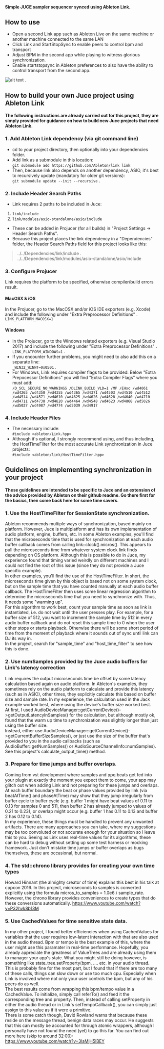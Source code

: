 #### Simple JUCE sampler sequencer synced using Ableton Link.
## How to use
- Open a second Link app such as Ableton Live on the same machine or another machine connected to the same LAN
- Click Link and StartStopSync to enable peers to control bpm and transport
- Adjust BPM in the second app while playing to witness glorious synchronization.
- Enable startstopsync in Ableton preferences to also have the ability to control transport from the second app.    

![alt text](https://github.com/ianacaburian/AbletonLink_JuceSampler/blob/master/ScreenShot.png) .   

## How to build your own Juce project using Ableton Link
#### The following instructions are already carried out for this project, they are simply provided for guidance on how to build new Juce projects that need Ableton Link.
### 1. Add Ableton Link dependency (via git command line)
- cd to your project directory, then optionally into your dependencies folder.
- Add link as a submodule in this location:    
`git submodule add https://github.com/Ableton/link link`
- Then, because link also depends on another dependency, ASIO, it's best to recursively update (mandatory for older git versions):    
`git submodule update --init --recursive` .   
### 2. Include Header Search Paths
- Link requires 2 paths to be included in Juce:
1. `link/include`
2. `link/modules/asio-standalone/asio/include`
- These can be added in Projucer (for all builds) in "Project Settings -> Header Search Paths".
- Because this project places the link dependency in a "Dependencies" folder, the Header Search Paths field for this project looks like this:    
>../../Dependencies/link/include .   
>../../Dependencies/link/modules/asio-standalone/asio/include

### 3. Configure Projucer
Link requires the platform to be specified, otherwise compiler/build errors result.
#### MacOSX & iOS
In the Projucer, go to the MacOSX and/or iOS IDE exporters (e.g. Xcode) and include the following under "Extra Preprocessor Definitions" .    
`LINK_PLATFORM_MACOSX=1`
#### Windows
- In the Projucer, go to the Windows related exporters (e.g. Visual Studio 2017) and include the following under "Extra Preprocessor Definitions" .   
`LINK_PLATFORM_WINDOWS=1` .   
- If you encounter further problems, you might need to also add this on a separate line:    
`_WIN32_WINNT=0x0501` .   
- For Windows, Link requires compiler flags to be provided. Below "Extra Prepocessor Definitions" you will find "Extra Compiler Flags" where you must add:    
`/D_SCL_SECURE_NO_WARNINGS /DLINK_BUILD_VLD=1 /MP /EHsc /wd4061 /wd4265 /wd4350 /wd4355 /wd4365 /wd4371 /wd4503 /wd4510 /wd4512 /wd4514 /wd4571 /wd4610 /wd4625 /wd4626 /wd4628 /wd4640 /wd4710 /wd4711 /wd4738 /wd4820 /wd4464 /wd4548 /wd4623 /wd4868 /wd5026 /wd5027 /wd4987 /wd4774 /wd5039 /wd4917`
### 4. Include Header Files
- The necessary include:    
`#include <ableton/Link.hpp>`
- Although it's optional, I strongly recommend using, and thus including, the HostTimeFilter for the most accurate Link synchronization in Juce projects:    
`#include <ableton/link/HostTimeFilter.hpp>`
## Guidelines on implementing synchronization in your project
#### These guidelines are intended to be specific to Juce and an extension of the advice provided by Ableton on their github readme. Go there first for the basics, then come back here for some time savers.
### 1. Use the HostTimeFilter for SessionState synchronization.
Ableton recommends multiple ways of synchronization, based mainly on platform. However, Juce is multiplatform and has its own implementation of audio platform, engine, buffers, etc. In some Ableton examples, you'll find that the microseconds time that is used for synchronization at each audio buffer callback comes from calling link::clock().micros(). This appears to pull the microseconds time from whatever system clock link finds depending on OS platform. Although this is possible to do in Juce, my experience found that timing varied weirdly on different machines and I could not find the root of this issue (since they do not provide a Juce specific example).    
In other examples, you'll find the use of the HostTimeFilter. In short, the microseconds time given by this object is based not on some system clock, but on the sample time that you have counted manually at each audio buffer callback. The HostTimeFilter then uses some linear regression algorithm to determine the microseconds time that you need to synchronize with. Thus, it needs some "warming up".    
For this algorithm to work best, count your sample time as soon as link is instantiated, i.e. do not wait until the user presses play. For example, for a buffer size of 512, you want to increment the sample time by 512 in every audio buffer callback and do not reset this sample time to 0 when the user either stops or starts playback. Otherwise there will be some short period of time from the moment of playback where it sounds out of sync until link can DJ its way in.    
In the project, search for "sample_time" and "host_time_filter" to see how this is done.

### 2. Use numSamples provided by the Juce audio buffers for Link's latency correction
Link requires the output microseconds time be offset by some latency calculation based again on audio platform. In Ableton's examples, they sometimes rely on the audio platform to calculate and provide this latency (such as in ASIO), other times, they explicitly calculate this based on buffer size and sample rate. In my experience, the calculation used in the Jack example worked best, where using the device's buffer size worked best.    
At first, I used AudioDeviceManager::getCurrentDevice()->getOutputLatencyInSamples() for the calculation, but although mostly ok, found that the warm up time to synchronization was slightly longer than just using the buffer size.    
Instead, either use AudioDeviceManager::getCurrentDevice()->getCurrentBufferSizeSamples(), or just use the size of the buffer that's provided to you in the audio callbacks (such as AudioBuffer::getNumSamples() or AudioSourceChannelInfo::numSamples).    
See this project's calculate_output_time() method.

### 3. Prepare for time jumps and buffer overlaps.
Coming from vst development where samples and ppq beats get fed into your plugin at exactly the moment you expect them to come, your app may glitch out when adding Link and not preparing for these jumps and overlaps. At each buffer boundary the beat or phase values provided by link (via beatAtTime() and phaseAtTime) may show that they jump irregularly from buffer cycle to buffer cycle (e.g. buffer 1 might have beat values of 0.11 to 0.13 for samples 0 and 511, then buffer 2 has already jumped to values of 0.21 to 0.23), or overlap might occur (e.g. buffer 1 has 0.11 to 0.13 and buffer 2 has 0.12 to 0.14).    
In my experience, these things must be handled to prevent any unwanted artifacts. There are many approaches you can take, where my suggestions may be too convoluted or not accurate enough for your situation so I leave this to you. Seeing as Link uses real-time values for its algorithms, these can be hard to debug without setting up some test harness or mocking framework. Just don't mistake time jumps or buffer overlaps as bugs themselves, these are occasional, but normal.

### 4. The std::chrono library provides for creating your own time types
Howard Hinnant (the almighty creator of time) explains this best in his talk at cppcon 2016. In this project, microseconds to samples is converted explicitly using the formula micros_to_samples = 1.0e6 / sample_rate. However, the chrono library provides conveniences to create types that do these conversions automatically.
https://www.youtube.com/watch?v=P32hvk8b13M

### 5. Use CachedValues for time sensitive state data.
In my other project, I found better efficiencies when using CachedValues for variables that the user requires low-latent interaction with that are also used in the audio thread. Bpm or tempo is the best example of this, where the user might use this paramater in real-time performance. Hopefully, you already appreciate the greatness of ValueTrees and are already using them to manager your app's state. What you might still be doing however, is something like state_tree.setProperty(bpm, .... etc. in your audio thread. This is probably fine for the most part, but I found that if there are too many of these calls, things can slow down or use too much cpu. Especially when Link is involved where not only your user controls the bpm, but any of his peers do as well.    
The best results come from wrapping this bpm/tempo value in a CachedValue. To initialize, simply call referTo() and feed it the corresponding tree and property. Then, instead of calling setProperty in either the audio thread or in Link's setTempoCallback(), you can simply just assign to this value as if it were a primitive.    
There is some catch though, David Rowland warns that because these reside on the message thread, benign data races may occur. He suggests that this can mostly be accounted for through atomic wrappers, although I personally have not found the need (yet) to go this far. You can find out more here (skip to around 32:00):    
https://www.youtube.com/watch?v=3IaMjH5lBEY
